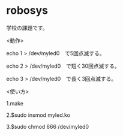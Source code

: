 # robosys
学校の課題です。

<動作>

echo 1 > /dev/myled0　で5回点滅する。

echo 2 > /dev/myled0　で短く30回点滅する。

echo 3 > /dev/myled0　で長く3回点滅する。


<使い方>

1.make

2.$sudo insmod myled.ko

3.$sudo chmod 666 /dev/myled0
